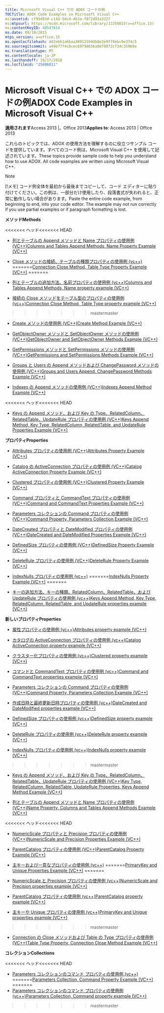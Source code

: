 ```yaml
---
title: Microsoft Visual C++ での ADOX コードの例
TOCTitle: ADOX Code Examples in Microsoft Visual C++
ms:assetid: cf95d93d-c14d-5dcd-4b3a-f872d91a322f
ms:mtpsurl: https://msdn.microsoft.com/library/JJ250033(v=office.15)
ms:contentKeyID: 48547814
ms.date: 09/18/2015
mtps_version: v=office.15
ms.openlocfilehash: dd2ebb1a6baa30912594db8e2e9ff9ebc9e374c5
ms.sourcegitcommit: a49b77f4c8cec69f90656a86f0872cf34c35968e
ms.translationtype: MT
ms.contentlocale: ja-JP
ms.lasthandoff: 10/17/2018
ms.locfileid: "25606011"
---
```

# <a name="adox-code-examples-in-microsoft-visual-c"></a><span data-ttu-id="a18f7-102">Microsoft Visual C++ での ADOX コードの例</span><span class="sxs-lookup"><span data-stu-id="a18f7-102">ADOX Code Examples in Microsoft Visual C++</span></span>


<span data-ttu-id="a18f7-103">**適用されます**Access 2013 |。Office 2013</span><span class="sxs-lookup"><span data-stu-id="a18f7-103">**Applies to**: Access 2013 | Office 2013</span></span>

<span data-ttu-id="a18f7-p101">これらのトピックでは、ADOX の使用方法を理解するのに役立つサンプル コードを提供しています。すべてのコード例は、Microsoft Visual C++ を使用して記述されています。</span><span class="sxs-lookup"><span data-stu-id="a18f7-p101">These topics provide sample code to help you understand how to use ADOX. All code examples are written using Microsoft Visual C++.</span></span>


> [!NOTE]
> <span data-ttu-id="a18f7-p102">[!メモ] コード例全体を最初から最後までコピーして、コード エディターに貼り付けてください。この例は、一部分だけ使用したり、段落書式が失われると、正常に動作しない場合があります。</span><span class="sxs-lookup"><span data-stu-id="a18f7-p102">Paste the entire code example, from beginning to end, into your code editor. The example may not run correctly if you use partial examples or if paragraph formatting is lost.</span></span>



<span data-ttu-id="a18f7-108">**メソッド**</span><span class="sxs-lookup"><span data-stu-id="a18f7-108">**Methods**</span></span>

<span data-ttu-id="a18f7-109"><<<<<<< ヘッド</span><span class="sxs-lookup"><span data-stu-id="a18f7-109"><<<<<<< HEAD</span></span>
  - [<span data-ttu-id="a18f7-110">列とテーブルの Append メソッドと Name プロパティの使用例 (VC++)</span><span class="sxs-lookup"><span data-stu-id="a18f7-110">Columns and Tables Append Methods, Name Property Example (VC++)</span></span>](columns-and-tables-append-methods-name-property-example-vc.md)

  - <span data-ttu-id="a18f7-111">[Close メソッドの接続、テーブルの種類プロパティの使用例 (vc++)](connection-close-method-table-type-property-example-vc.md)
=======</span><span class="sxs-lookup"><span data-stu-id="a18f7-111">[Connection Close Method, Table Type Property Example (VC++)](connection-close-method-table-type-property-example-vc.md)
=======</span></span>
  - [<span data-ttu-id="a18f7-112">列とテーブルの追加方法、名前プロパティの使用例 (vc++)</span><span class="sxs-lookup"><span data-stu-id="a18f7-112">Columns and Tables Append Methods, Name property example (VC++)</span></span>](columns-and-tables-append-methods-name-property-example-vc.md)

  - [<span data-ttu-id="a18f7-113">接続の Close メソッドをテーブル型のプロパティの使用例 (vc++)</span><span class="sxs-lookup"><span data-stu-id="a18f7-113">Connection Close Method, Table Type property example (VC++)</span></span>](connection-close-method-table-type-property-example-vc.md)
>>>>>>> <span data-ttu-id="a18f7-114">master</span><span class="sxs-lookup"><span data-stu-id="a18f7-114">master</span></span>

  - [<span data-ttu-id="a18f7-115">Create メソッドの使用例 (VC++)</span><span class="sxs-lookup"><span data-stu-id="a18f7-115">Create Method Example (VC++)</span></span>](create-method-example-vc.md)

  - [<span data-ttu-id="a18f7-116">GetObjectOwner メソッドと SetObjectOwner メソッドの使用例 (VC++)</span><span class="sxs-lookup"><span data-stu-id="a18f7-116">GetObjectOwner and SetObjectOwner Methods Example (VC++)</span></span>](getobjectowner-and-setobjectowner-methods-example-vc.md)

  - [<span data-ttu-id="a18f7-117">GetPermissions メソッドと SetPermissions メソッドの使用例 (VC++)</span><span class="sxs-lookup"><span data-stu-id="a18f7-117">GetPermissions and SetPermissions Methods Example (VC++)</span></span>](getpermissions-and-setpermissions-methods-example-vc.md)

  - [<span data-ttu-id="a18f7-118">Groups と Users の Append メソッドおよび ChangePassword メソッドの使用例 (VC++)</span><span class="sxs-lookup"><span data-stu-id="a18f7-118">Groups and Users Append, ChangePassword Methods Example (VC++)</span></span>](groups-and-users-append-changepassword-methods-example-vc.md)

  - [<span data-ttu-id="a18f7-119">Indexes の Append メソッドの使用例 (VC++)</span><span class="sxs-lookup"><span data-stu-id="a18f7-119">Indexes Append Method Example (VC++)</span></span>](indexes-append-method-example-vc.md)

<span data-ttu-id="a18f7-120"><<<<<<< ヘッド</span><span class="sxs-lookup"><span data-stu-id="a18f7-120"><<<<<<< HEAD</span></span>
  - [<span data-ttu-id="a18f7-121">Keys の Append メソッド、および Key の Type、RelatedColumn、RelatedTable、UpdateRule プロパティの使用例 (VC++)</span><span class="sxs-lookup"><span data-stu-id="a18f7-121">Keys Append Method, Key Type, RelatedColumn, RelatedTable, and UpdateRule Properties Example (VC++)</span></span>](keys-append-method-key-type-relatedcolumn-relatedtable-and-updaterule-properties-example-vc.md)

<span data-ttu-id="a18f7-122">**プロパティ**</span><span class="sxs-lookup"><span data-stu-id="a18f7-122">**Properties**</span></span>

  - [<span data-ttu-id="a18f7-123">Attributes プロパティの使用例 (VC++)</span><span class="sxs-lookup"><span data-stu-id="a18f7-123">Attributes Property Example (VC++)</span></span>](attributes-property-example-vc.md)

  - [<span data-ttu-id="a18f7-124">Catalog の ActiveConnection プロパティの使用例 (VC++)</span><span class="sxs-lookup"><span data-stu-id="a18f7-124">Catalog ActiveConnection Property Example (VC++)</span></span>](catalog-activeconnection-property-example-vc.md)

  - [<span data-ttu-id="a18f7-125">Clustered プロパティの使用例 (VC++)</span><span class="sxs-lookup"><span data-stu-id="a18f7-125">Clustered Property Example (VC++)</span></span>](clustered-property-example-vc.md)

  - [<span data-ttu-id="a18f7-126">Command プロパティと CommandText プロパティの使用例 (VC++)</span><span class="sxs-lookup"><span data-stu-id="a18f7-126">Command and CommandText Properties Example (VC++)</span></span>](command-and-commandtext-properties-example-vc.md)

  - [<span data-ttu-id="a18f7-127">Parameters コレクションの Command プロパティの使用例 (VC++)</span><span class="sxs-lookup"><span data-stu-id="a18f7-127">Command Property, Parameters Collection Example (VC++)</span></span>](parameters-collection-command-property-example-vc.md)

  - [<span data-ttu-id="a18f7-128">DateCreated プロパティと DateModified プロパティの使用例 (VC++)</span><span class="sxs-lookup"><span data-stu-id="a18f7-128">DateCreated and DateModified Properties Example (VC++)</span></span>](datecreated-and-datemodified-properties-example-vc.md)

  - [<span data-ttu-id="a18f7-129">DefinedSize プロパティの使用例 (VC++)</span><span class="sxs-lookup"><span data-stu-id="a18f7-129">DefinedSize Property Example (VC++)</span></span>](definedsize-property-example-vc.md)

  - [<span data-ttu-id="a18f7-130">DeleteRule プロパティの使用例 (VC++)</span><span class="sxs-lookup"><span data-stu-id="a18f7-130">DeleteRule Property Example (VC++)</span></span>](deleterule-property-example-vc.md)

  - <span data-ttu-id="a18f7-131">[IndexNulls プロパティの使用例 (vc++)](indexnulls-property-example-vc.md)
=======</span><span class="sxs-lookup"><span data-stu-id="a18f7-131">[IndexNulls Property Example (VC++)](indexnulls-property-example-vc.md)
=======</span></span>
  - [<span data-ttu-id="a18f7-132">キーの追加方法、キーの種類、RelatedColumn、RelatedTable、および UpdateRule プロパティの使用例 (vc++)</span><span class="sxs-lookup"><span data-stu-id="a18f7-132">Keys Append Method, Key Type, RelatedColumn, RelatedTable, and UpdateRule properties example (VC++)</span></span>](keys-append-method-key-type-relatedcolumn-relatedtable-and-updaterule-properties-example-vc.md)

<span data-ttu-id="a18f7-133">**新しいプロパティ**</span><span class="sxs-lookup"><span data-stu-id="a18f7-133">**Properties**</span></span>

  - [<span data-ttu-id="a18f7-134">属性プロパティの使用例 (vc++)</span><span class="sxs-lookup"><span data-stu-id="a18f7-134">Attributes property example (VC++)</span></span>](attributes-property-example-vc.md)

  - [<span data-ttu-id="a18f7-135">カタログの ActiveConnection プロパティの使用例 (vc++)</span><span class="sxs-lookup"><span data-stu-id="a18f7-135">Catalog ActiveConnection property example (VC++)</span></span>](catalog-activeconnection-property-example-vc.md)

  - [<span data-ttu-id="a18f7-136">クラスター化プロパティの使用例 (vc++)</span><span class="sxs-lookup"><span data-stu-id="a18f7-136">Clustered property example (VC++)</span></span>](clustered-property-example-vc.md)

  - [<span data-ttu-id="a18f7-137">コマンドと CommandText プロパティの使用例 (vc++)</span><span class="sxs-lookup"><span data-stu-id="a18f7-137">Command and CommandText properties example (VC++)</span></span>](command-and-commandtext-properties-example-vc.md)

  - [<span data-ttu-id="a18f7-138">Parameters コレクションの Command プロパティの使用例 (VC++)</span><span class="sxs-lookup"><span data-stu-id="a18f7-138">Command Property, Parameters Collection Example (VC++)</span></span>](parameters-collection-command-property-example-vc.md)

  - [<span data-ttu-id="a18f7-139">作成日時と最終更新日時プロパティの使用例 (vc++)</span><span class="sxs-lookup"><span data-stu-id="a18f7-139">DateCreated and DateModified properties example (VC++)</span></span>](datecreated-and-datemodified-properties-example-vc.md)

  - [<span data-ttu-id="a18f7-140">DefinedSize プロパティの使用例 (vc++)</span><span class="sxs-lookup"><span data-stu-id="a18f7-140">DefinedSize property example (VC++)</span></span>](definedsize-property-example-vc.md)

  - [<span data-ttu-id="a18f7-141">DeleteRule プロパティの使用例 (vc++)</span><span class="sxs-lookup"><span data-stu-id="a18f7-141">DeleteRule property example (VC++)</span></span>](deleterule-property-example-vc.md)

  - [<span data-ttu-id="a18f7-142">IndexNulls プロパティの使用例 (vc++)</span><span class="sxs-lookup"><span data-stu-id="a18f7-142">IndexNulls property example (VC++)</span></span>](indexnulls-property-example-vc.md)
>>>>>>> <span data-ttu-id="a18f7-143">master</span><span class="sxs-lookup"><span data-stu-id="a18f7-143">master</span></span>

  - [<span data-ttu-id="a18f7-144">Keys の Append メソッド、および Key の Type、RelatedColumn、RelatedTable、UpdateRule プロパティの使用例 (VC++)</span><span class="sxs-lookup"><span data-stu-id="a18f7-144">Key Type, RelatedColumn, RelatedTable, UpdateRule Properties, Keys Append Method Example (VC++)</span></span>](keys-append-method-key-type-relatedcolumn-relatedtable-and-updaterule-properties-example-vc.md)

  - [<span data-ttu-id="a18f7-145">列とテーブルの Append メソッドと Name プロパティの使用例 (VC++)</span><span class="sxs-lookup"><span data-stu-id="a18f7-145">Name Property, Columns and Tables Append Methods Example (VC++)</span></span>](columns-and-tables-append-methods-name-property-example-vc.md)

<span data-ttu-id="a18f7-146"><<<<<<< ヘッド</span><span class="sxs-lookup"><span data-stu-id="a18f7-146"><<<<<<< HEAD</span></span>
  - [<span data-ttu-id="a18f7-147">NumericScale プロパティと Precision プロパティの使用例 (VC++)</span><span class="sxs-lookup"><span data-stu-id="a18f7-147">NumericScale and Precision Properties Example (VC++)</span></span>](numericscale-and-precision-properties-example-vc.md)

  - [<span data-ttu-id="a18f7-148">ParentCatalog プロパティの使用例 (VC++)</span><span class="sxs-lookup"><span data-stu-id="a18f7-148">ParentCatalog Property Example (VC++)</span></span>](parentcatalog-property-example-vc.md)

  - <span data-ttu-id="a18f7-149">[主キーおよび一意なプロパティの使用例 (vc++)](primarykey-and-unique-properties-example-vc.md)
=======</span><span class="sxs-lookup"><span data-stu-id="a18f7-149">[PrimaryKey and Unique Properties Example (VC++)](primarykey-and-unique-properties-example-vc.md)
=======</span></span>
  - [<span data-ttu-id="a18f7-150">NumericScale と Precision プロパティの使用例 (vc++)</span><span class="sxs-lookup"><span data-stu-id="a18f7-150">NumericScale and Precision properties example (VC++)</span></span>](numericscale-and-precision-properties-example-vc.md)

  - [<span data-ttu-id="a18f7-151">ParentCatalog プロパティの使用例 (vc++)</span><span class="sxs-lookup"><span data-stu-id="a18f7-151">ParentCatalog property example (VC++)</span></span>](parentcatalog-property-example-vc.md)

  - [<span data-ttu-id="a18f7-152">主キーや Unique プロパティの使用例 (vc++)</span><span class="sxs-lookup"><span data-stu-id="a18f7-152">PrimaryKey and Unique properties example (VC++)</span></span>](primarykey-and-unique-properties-example-vc.md)
>>>>>>> <span data-ttu-id="a18f7-153">master</span><span class="sxs-lookup"><span data-stu-id="a18f7-153">master</span></span>

  - [<span data-ttu-id="a18f7-154">Connection の Close メソッドおよび Table の Type プロパティの使用例 (VC++)</span><span class="sxs-lookup"><span data-stu-id="a18f7-154">Table Type Property, Connection Close Method Example (VC++)</span></span>](connection-close-method-table-type-property-example-vc.md)

<span data-ttu-id="a18f7-155">**コレクション**</span><span class="sxs-lookup"><span data-stu-id="a18f7-155">**Collections**</span></span>

<span data-ttu-id="a18f7-156"><<<<<<< ヘッド</span><span class="sxs-lookup"><span data-stu-id="a18f7-156"><<<<<<< HEAD</span></span>
  - <span data-ttu-id="a18f7-157">[Parameters コレクションのコマンド プロパティの使用例 (vc++)](parameters-collection-command-property-example-vc.md)
=======</span><span class="sxs-lookup"><span data-stu-id="a18f7-157">[Parameters Collection, Command Property Example (VC++)](parameters-collection-command-property-example-vc.md)
=======</span></span>
  - [<span data-ttu-id="a18f7-158">Parameters コレクションのコマンド プロパティの使用例 (vc++)</span><span class="sxs-lookup"><span data-stu-id="a18f7-158">Parameters Collection, Command property example (VC++)</span></span>](parameters-collection-command-property-example-vc.md)
>>>>>>> <span data-ttu-id="a18f7-159">master</span><span class="sxs-lookup"><span data-stu-id="a18f7-159">master</span></span>

